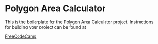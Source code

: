 # Polygon Area Calculator

This is the boilerplate for the Polygon Area Calculator project. Instructions for building your project can be found at 

[FreeCodeCamp](https://www.freecodecamp.org/learn/scientific-computing-with-python/scientific-computing-with-python-projects/polygon-area-calculator)

